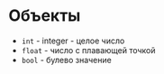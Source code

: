 # Объекты
* `int` - integer - целое число
* `float` - число с плавающей точкой
* `bool` - булево значение
